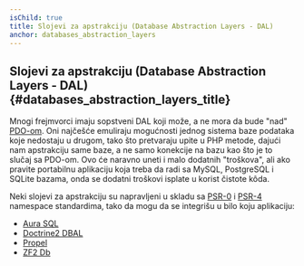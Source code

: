 ```yaml
---
isChild: true
title: Slojevi za apstrakciju (Database Abstraction Layers - DAL)
anchor: databases_abstraction_layers
---
```


## Slojevi za apstrakciju (Database Abstraction Layers - DAL) {#databases_abstraction_layers_title}

Mnogi frejmvorci imaju sopstveni DAL koji može, a ne mora da bude "nad" [PDO-om][1].
Oni najčešće emuliraju mogućnosti jednog sistema baze podataka koje nedostaju u drugom, tako što
pretvaraju upite u PHP metode, dajući nam apstrakciju same baze, a ne samo konekcije na bazu kao
što je to slučaj sa PDO-om. Ovo će naravno uneti i malo dodatnih "troškova", ali ako pravite portabilnu aplikaciju
koja treba da radi sa MySQL, PostgreSQL i SQLite bazama, onda se dodatni troškovi isplate u korist čistote kôda.

Neki slojevi za apstrakciju su napravljeni u skladu sa [PSR-0][psr0] i [PSR-4][psr4] namespace
standardima, tako da mogu da se integrišu u bilo koju aplikaciju:

* [Aura SQL][6]
* [Doctrine2 DBAL][2]
* [Propel][7]
* [ZF2 Db][4]

[1]: http://www.php.net/manual/en/book.pdo.php
[2]: http://www.doctrine-project.org/projects/dbal.html
[4]: http://packages.zendframework.com/docs/latest/manual/en/index.html#zend-db
[6]: https://github.com/auraphp/Aura.Sql
[7]: http://propelorm.org/Propel/
[psr0]: https://github.com/php-fig/fig-standards/blob/master/accepted/PSR-0.md
[psr4]: https://github.com/php-fig/fig-standards/blob/master/accepted/PSR-4-autoloader.md
